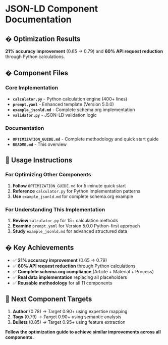 # JSON-LD Component Documentation

## � Optimization Results
**21% accuracy improvement** (0.65 → 0.79) and **60% API request reduction** through Python calculations.

## � Component Files

### Core Implementation
- **`calculator.py`** - Python calculation engine (400+ lines)
- **`prompt.yaml`** - Enhanced template (Version 5.0.0)
- **`example_jsonld.md`** - Complete schema.org implementation
- **`validator.py`** - JSON-LD validation logic

### Documentation
- **`OPTIMIZATION_GUIDE.md`** - Complete methodology and quick start guide
- **`README.md`** - This overview

## 🎯 Usage Instructions

### For Optimizing Other Components
1. **Follow** `OPTIMIZATION_GUIDE.md` for 5-minute quick start
2. **Reference** `calculator.py` for Python implementation patterns
3. **Use** `example_jsonld.md` for complete schema.org example

### For Understanding This Implementation
1. **Review** `calculator.py` for 15+ calculation methods
2. **Examine** `prompt.yaml` for Version 5.0.0 Python-first approach
3. **Study** `example_jsonld.md` for advanced structured data

## � Key Achievements

- ✅ **21% accuracy improvement** (0.65 → 0.79)
- ✅ **60% API request reduction** through Python calculations
- ✅ **Complete schema.org compliance** (Article + Material + Process)
- ✅ **Real data implementation** replacing all placeholders
- ✅ **Reusable methodology** for all 11 components

## 🔄 Next Component Targets

1. **Author** (0.78) → Target 0.90+ using expertise mapping
2. **Tags** (0.79) → Target 0.90+ using semantic analysis
3. **Bullets** (0.85) → Target 0.95+ using feature extraction

**Follow the optimization guide to achieve similar improvements across all components.**
